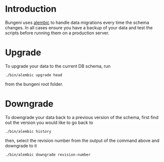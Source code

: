 # Introduction #

Bungeni uses [alembic](https://alembic.readthedocs.org/en/latest/tutorial.html) to handle data migrations every time the schema changes. In all cases ensure you have a backup of your data and test the scripts before running them on a production server.


# Upgrade #

To upgrade your data to the current DB schema, run

```
./bin/alembic upgrade head
```

from the bungeni root folder.

# Downgrade #

To downgrade your data back to a previous version of the schema, first find out the version you would like to go back to

```
./bin/alembic history
```

then, select the revision number from the output of the command above and downgrade to it

```
./bin/alembic downgrade revision-number
```